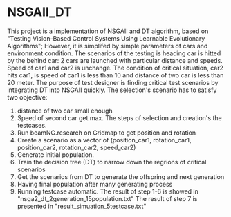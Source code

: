 # NSGAII_DT
This project is a implementation of NSGAII and DT algorithm, based on "Testing Vision-Based Control Systems Using Learnable
Evolutionary Algorithms"; However, it is simplifed by simple parameters of cars and environment condition.
The scenarios of the testing is heading car is hitted by the behind car: 2 cars are launched with particular distance and speeds. Speed of car1 and car2 is unchange. The condition of critical situation, car2 hits car1, is speed of car1 is less than 10 and distance of two car is less than 20 meter.
The purpose of test designer is finding critical test scenarios by integrating DT into NSGAII quickly.
The selection's scenario has to satisfy two objective:
  1. distance of two car small enough
  2. Speed of second car get max. 
The steps of selection and creation's the testcases.
1. Run beamNG.research on Gridmap to get position and rotation 
2. Create a scenario as a vector of (position_car1, rotation_car1, position_car2, rotation_car2, speed_car2)
3. Generate initial population.
4. Train the decision tree (DT) to narrow down the regrions of critical scenarios
5. Get the scenarios from DT to generate the offspring and next generation
6. Having final population after many generating process
7. Running testcase automatic.
The result of step 1-6 is showed in "nsga2_dt_2generation_15population.txt"
The result of step 7 is presented in "result_simuation_5testcase.txt"
